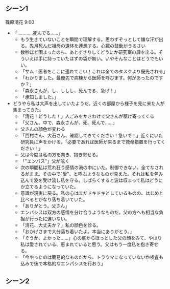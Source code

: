 ## シーン1
篠原清花 9:00
- 「…………死んでる……」
    - もう生きていないことを瞬間で理解する。思わずぞっとして嫌な汗が出る。先月死んだ祖母の遺体を連想する。心臓の鼓動がうるさい
    - 数秒ほど固まったのち、あとずさりしてどうにか研究室の扉を出る。そういえば手に持っていたはずの袋が無い。いやそんなことはどうでもいい。
    - 「サム！医者をここに連れてこい！これは全てのタスクより優先される」
    - 「わかりました。最優先で病棟から医師を呼びます。何があったのですか？」
    - 「森永さんが、し、ししし、死んでる、急げ！」
    - 「承知しました。」
- どうやら私は大声を出していたようだ。近くの部屋から様子を見に来た人が集まってきた。
    - 「清花！どうした！」人ごみをかきわけて父さんが駆け寄ってくる
    - 「父さん、中で、森永さんが、死、死んで……」
    - 父さんの顔色が変わる
    - 「西村さん、大石さん、確認してきてください！急いで！」近くにいた研究員に声をかける。「必要であれば医師が来るまで救命措置を行ってください！」
    - 父は今度は私の方を向き、抱き寄せる。
    - 「"エンパス"」父が呟く
    - 次の瞬間私は荒れ狂う感情の渦の中にいた。制御できない。全てなされるがまま。その中で"愛"、と呼ぶようなものが見えた。それは私を包み込んで波を受け流し私を守る。しばらくすると波は収まって私はどうにか立てるようになっていた。
    - 意識が現実に戻る。私の心はまだドキドキとしているものの、はじめと比べるとかなり落ち着いていた。
    - 「ありがとう。父さん」
    - エンパシスは双方の感情を分け合うようなものだ。父の方へも相当な負担が行ったに違いない。
    - 「清花、大丈夫か？」私の顔色を診る。
    - 「おかげさまで大分落ち着いたよ。本当にありがとう。」
    - 「そうか、よかった……」心の底からほっとした父の顔をみて、やはり私は愛されている、恵まれていると思う。父はもう一度私を抱き寄せる。
    - 「今やったのは簡易的なものだから、トラウマになっていないか検査も込みで後で本格的なエンパシスを行おう」

## シーン2

